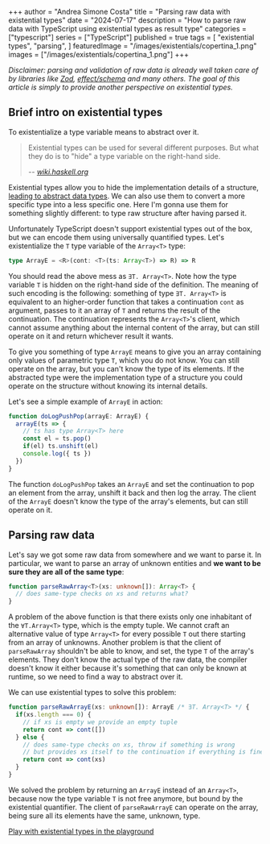 +++
author = "Andrea Simone Costa"
title = "Parsing raw data with existential types"
date = "2024-07-17"
description = "How to parse raw data with TypeScript using existential types as result type"
categories = ["typescript"]
series = ["TypeScript"]
published = true
tags = [
    "existential types",
    "parsing",
]
featuredImage = "/images/existentials/copertina_1.png"
images = ["/images/existentials/copertina_1.png"]
+++

_Disclaimer: parsing and validation of raw data is already well taken care of by libraries like [Zod](https://zod.dev/), [effect/schema](https://github.com/Effect-TS/effect/tree/main/packages/schema) and many others. The goal of this article is simply to provide another perspective on existential types._

## Brief intro on existential types

To existentialize a type variable means to abstract over it.

> Existential types can be used for several different purposes. But what they do is to "hide" a type variable on the right-hand side.
>
> -- <cite>[wiki.haskell.org](https://wiki.haskell.org/Existential_type)</cite>

Existential types allow you to hide the implementation details of a structure, [leading to abstract data types](https://homepages.inf.ed.ac.uk/gdp/publications/Abstract_existential.pdf). We can also use them to convert a more specific type into a less specific one. Here I'm gonna use them for something slightly different: to type raw structure after having parsed it.

Unfortunately TypeScript doesn't support existential types out of the box, but we can encode them using universally quantified types. Let's existentialize the `T` type variable of the `Array<T>` type:

```typescript
type ArrayE = <R>(cont: <T>(ts: Array<T>) => R) => R
```

You should read the above mess as `∃T. Array<T>`. Note how the type variable `T` is hidden on the right-hand side of the definition. The meaning of such encoding is the following: something of type `∃T. Array<T>` is equivalent to an higher-order function that takes a continuation `cont` as argument, passes to it an array of `T` and returns the result of the continuation. The continuation represents the `Array<T>`'s client, which cannot assume anything about the internal content of the array, but can still operate on it and return whichever result it wants.

To give you something of type `ArrayE` means to give you an array containing only values of parametric type `T`, which you do not know. You can still operate on the array, but you can't know the type of its elements. If the abstracted type were the implementation type of a structure you could operate on the structure without knowing its internal details.

Let's see a simple example of `ArrayE` in action:

```typescript
function doLogPushPop(arrayE: ArrayE) {
  arrayE(ts => {
    // ts has type Array<T> here
    const el = ts.pop()
    if(el) ts.unshift(el)
    console.log({ ts })
  })
}
```

The function `doLogPushPop` takes an `ArrayE` and set the continuation to pop an element from the array, unshift it back and then log the array. The client of the `ArrayE` doesn't know the type of the array's elements, but can still operate on it.

## Parsing raw data

Let's say we got some raw data from somewhere and we want to parse it. In particular, we want to parse an array of unknown entities and __we want to be sure they are all of the same type__:

```typescript
function parseRawArray<T>(xs: unknown[]): Array<T> {
  // does same-type checks on xs and returns what?
}
```

A problem of the above function is that there exists only one inhabitant of the `∀T.Array<T>` type, which is the empty tuple. We cannot craft an alternative value of type `Array<T>` for every possible `T` out there starting from an array of unknowns. Another problem is that the client of `parseRawArray` shouldn't be able to know, and set, the type `T` of the array's elements. They don't know the actual type of the raw data, the compiler doesn't know it either because it's something that can only be known at runtime, so we need to find a way to abstract over it.

We can use existential types to solve this problem:

```typescript
function parseRawArrayE(xs: unknown[]): ArrayE /* ∃T. Array<T> */ {
  if(xs.length === 0) {
    // if xs is empty we provide an empty tuple
    return cont => cont([])
  } else {
    // does same-type checks on xs, throw if something is wrong
    // but provides xs itself to the continuation if everything is fine
    return cont => cont(xs)
  }
}
```

We solved the problem by returning an `ArrayE` instead of an `Array<T>`, because now the type variable `T` is not free anymore, but bound by the existential quantifier. The client of `parseRawArrayE` can operate on the array, being sure all its elements have the same, unknown, type.

[Play with existential types in the playground](https://www.typescriptlang.org/play/?target=7&jsx=0&install-plugin=playground-ts-scanner#code/PTAEBcE8AcFNQIICckENIFFQF5SGAiAFQDpEV0AeAgPgCgo5S1MdRyAlKgCgGMB7AO3AAuVtU7gAziORNKVAJQ4qoNouzK2NGiFABXcAEsANgaigAZrv7dDAiL1DcAFrG4BrUAfMQA7g4BSAMqgvABGAFaukqBOqABu8OAuoBKoALaJMLA0lta2-J4SAPIRGACOuqhGBLycEry6SNywImGRNgA0oAAmsBLCIRFRigDeNKCe3pwl7eBEAOaw4AAKSLzg61lF5nUNTbCKAITYuDNRC0ur65tw25y9-fKj4xOgSEuNBeZVErAA3C8AL5aCY6RbgUBVIygTi8Hz8RTQNZwJBmfjpPqQ-jdFKQNKhXhGCQhbwEpKDWYSF58fj9FJ7ZpXaDE3BsWDmIznOH8ADSsEgEl2jWa8mpAjpDxWyJZKnZnJsRG5fIF9z64FFYtphNgRCMvHmQv2TIkXUlxo1oLAzlcHi8oDJTgpUWJsQSEGSqQyoH4unxsCQJNASN4KMMfRedsNjOlutg-Hm5OOuDNMc58aSz1ebw+SC+P3+QJBoB07htk0hRmhwdDBkxqGx7tgBgDD24SAM0A2SGJqHejZSGJe5l4Ac4nIh1cD9WFsHNoDGWZpdOn+wAIn1uCwzgrwUV4Uz-VB1xI2x2u1HYF1q-IAYvxRDJcfN6chjulnv+AfUZAn+3OyPVX6K9kRvItLXdAxiUnSDQDSSCJAMeNPAKSUunqekZ0KHovHMf04whJJ608cAXgmLxOEOR8N0zLNs3AT4LHzUjQGBZjyOY156FgXhvBXZon0OIg4iqXR4BOXAACI2iiCTQAAMjkjiJi4niejVJ8hJEsSTlAKTX3AWSFKUjC1w3QThKMUTQCTb1dEreTFNoiYqJPTTLPgGyfXsoynMOSCZnKSpqlqPjYAEtzRNNdSNwig5mJorN3no3NGKJbIs1YrN2KciAslU0LwosqzxN03IbAMARDMcpyVO8FzuFinAdIksr8iq4ySxcdxQFgBJBCCoNkUPWtiVU1qKtpJS-OKUoKiqGoL0KrSov6DSirirMEteJKGO+NLmMy14dCqd5UG6SBHC6txYBxO0kn5e11kdXt4HG8UQgDaSbCpLMdCe-0fEgxIXAutJdDpV1gfgT14CRAw4MMN0uNANidlqkz+LMxqbPR+rzK00UnIXWidpSvbfgOsDy04YyMbCrGaXMAx5kaVBQk5aydPqohGeZ1n2fgAAfQXaYKrG419f02Y5mzuYljI0AF0BhdFhl6ZPQSfHbcBpY8rnotcrXTF15WRZy4swHCcGIWtbq7R8FwClQUBwXAf0YV+cA3aQRQYLsULaZ0UwsLsSV7F4Lp6xxOIDGaBJu1QWnFqx8EmtwKxeiZ-gbqOHTAPADTU5KjP2UQnPTaTsWNaIT2070bFS+z7pc9wfONNr4uG6znP4vnJTSbzNLb1eYEJlHlHwNC40sRxFMQxdeIoYHL00wTJwOheHR0Ln5lHHrAByCFIdgkdYaG1ERqLAeICQUSAVYnRoF7X4sUhMgLqjy6bWJO1TGJWBOQZEED2Psql7rL0yHAHIVhyp2Cft2WAbBUA+BkOgTgAAPKQ9c3D8G5AAbQALryGkO-LAxNyKYNjOmJwzxmJLgIrwNkAxUHMFwDSCE6hHACHABgiQhNXio14UQXq-pIAYKUKAdBdcvJGCeH3JynUyzDgDHDBGBg3QyNAOtH6JMcwFA2EwymWZmI6Hwu2Po+9cpwB4joiY9CICYJYJQtIqBoDiM4ejdBFpXjZVouAShIikBiP8RIkJNk9KzCqg4zmkk3r8AkvwiYW1wK2w8Mowa8NTDqPgLg-gABaTR2ilL2KZt2cAAB9EJuBPESDwQABgIUpci-iJDCPjsEqRHjOk6VKf0SpXjknbT0fYQxTlx5jx6mleRtFFHdXSV9aIn84m2J8TsWmlD3jdF0M0TgnBoDoK6NwLxEj9kOUKAFOawU9lSNQKNfShybl3NmIoAA-I4KRIgZGJNeIMiY18DFLCUuMliVMkhrB8N6WAEKMAoAAi1BoDZug4TwoIHqghzESASUCSZL9iZ-OGewiR7DOCEP4cCVi2gwDg1QIsLQ9j4G-G6CwrAuAGWIOQSwklLwRjegxCICSCBsSnQkpHRYIgABMABGFiG8Jg8vRBkflgr0QishGK0A4qADMMruW8sVbpAAMts1AqqaUtFAJqgArDqohdL7xBmfjdZl4qWBsqQSg9+JLJVdHFV0TVtroF5Amj0XgBr9TLHBk4ZYIZOC9iYBgEh8aaJxvQBgcQLJlB4q4bSCEACWCSCINAGN3zyIAMUAWqwEgnBeB4WWqmS5tS6n1JwHl0RARktFKxboobw2RujW4tlTLSGim7WG+YEaq39r2Y6od8bxWiiAA)